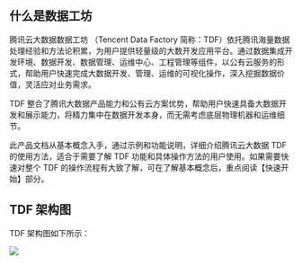 ## 什么是数据工坊

腾讯云大数据数据工坊 （Tencent Data Factory 简称：TDF）依托腾讯海量数据处理经验和方法论积累，为用户提供轻量级的大数开发应用平台。通过数据集成开发环境、数据开发、数据管理、运维中心、工程管理等组件，以公有云服务的形式，帮助用户快速完成大数据开发、管理、运维的可视化操作，深入挖掘数据价值，灵活应对业务需求。

TDF 整合了腾讯大数据产品能力和公有云方案优势，帮助用户快速具备大数据开发和展示能力，将精力集中在数据开发本身，而无需考虑底层物理机器和运维细节。

此产品文档从基本概念入手，通过示例和功能说明，详细介绍腾讯云大数据 TDF的使用方法，适合于需要了解 TDF 功能和具体操作方法的用户使用。如果需要快速对整个 TDF 的操作流程有大致了解，可在了解基本概念后，重点阅读【快速开始】部分。

##  TDF 架构图

TDF 架构图如下所示：

![](https://mc.qcloudimg.com/static/img/9056492f82bb32512590da744900237a/image.png)
